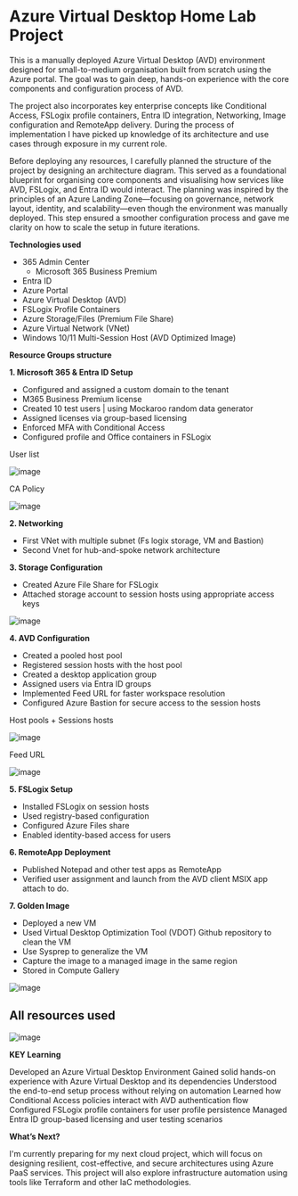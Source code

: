 # Azure Virtual Desktop Home Lab Project

This is a manually deployed Azure Virtual Desktop (AVD) environment designed for small-to-medium organisation built from scratch using the Azure portal. The goal was to gain deep, hands-on experience with the core components and configuration process of AVD. 

The project also incorporates key enterprise concepts like Conditional Access, FSLogix profile containers, Entra ID integration, Networking, Image configuration and RemoteApp delivery. During the process of implementation I have picked up knowledge of its architecture and use cases through exposure in my current role.


Before deploying any resources, I carefully planned the structure of the project by designing an architecture diagram. This served as a foundational blueprint for organising core components and visualising how services like AVD, FSLogix, and Entra ID would interact. The planning was inspired by the principles of an Azure Landing Zone—focusing on governance, network layout, identity, and scalability—even though the environment was manually deployed. This step ensured a smoother configuration process and gave me clarity on how to scale the setup in future iterations.


**Technologies used**
- 365 Admin Center
  -  Microsoft 365 Business Premium
- Entra ID
- Azure Portal
- Azure Virtual Desktop (AVD)
- FSLogix Profile Containers
- Azure Storage/Files (Premium File Share)
- Azure Virtual Network (VNet)
- Windows 10/11 Multi-Session Host (AVD Optimized Image)



**Resource Groups structure**


**1. Microsoft 365 & Entra ID Setup**
- Configured and assigned a custom domain to the tenant
- M365 Business Premium license
- Created 10 test users | using Mockaroo random data generator 
- Assigned licenses via group-based licensing
- Enforced MFA with Conditional Access
- Configured profile and Office containers in FSLogix

User list


![image](https://github.com/user-attachments/assets/192ce179-745d-4111-aa7c-ab89297f6721)

CA Policy


![image](https://github.com/user-attachments/assets/8574e1d9-34c8-4390-91ff-4cd253dbb7d0)


**2. Networking**
- First VNet with multiple subnet (Fs logix storage, VM and Bastion) 
- Second Vnet for hub-and-spoke network architecture

**3. Storage Configuration**
- Created Azure File Share for FSLogix
- Attached storage account to session hosts using appropriate access keys

![image](https://github.com/user-attachments/assets/238aa00e-5a59-4a45-9361-187ca8580f8f)


**4. AVD Configuration**
- Created a pooled host pool
- Registered session hosts with the host pool
- Created a desktop application group
- Assigned users via Entra ID groups
- Implemented Feed URL for faster workspace resolution
- Configured Azure Bastion for secure access to the session hosts

Host pools + Sessions hosts


![image](https://github.com/user-attachments/assets/df29f7b4-d466-4d52-b8f2-3eeb5ebc2643)


Feed URL


![image](https://github.com/user-attachments/assets/77abb9de-f890-400e-8630-fee0a69f411e)


**5. FSLogix Setup**
- Installed FSLogix on session hosts
- Used registry-based configuration
- Configured Azure Files share
- Enabled identity-based access for users

**6. RemoteApp Deployment**
- Published Notepad and other test apps as RemoteApp
- Verified user assignment and launch from the AVD client
MSIX app attach to do.

**7. Golden Image**
- Deployed a new VM
- Used Virtual Desktop Optimization Tool (VDOT) Github repository to clean the VM
- Use Sysprep to generalize the VM
- Capture the image to a managed image in the same region
- Stored in Compute Gallery

![image](https://github.com/user-attachments/assets/aa634a60-e389-4f61-9060-c59b6feba960)


## All resources used


![image](https://github.com/user-attachments/assets/a6e16f2f-ac5b-4cce-aa05-6c94cd0ff085)



**KEY Learning**

Developed an Azure Virtual Desktop Environment 
Gained solid hands-on experience with Azure Virtual Desktop and its dependencies
Understood the end-to-end setup process without relying on automation
Learned how Conditional Access policies interact with AVD authentication flow
Configured FSLogix profile containers for user profile persistence
Managed Entra ID group-based licensing and user testing scenarios


**What’s Next?**

I'm currently preparing for my next cloud project, which will focus on designing resilient, cost-effective, and secure architectures using Azure PaaS services. This project will also explore infrastructure automation using tools like Terraform and other IaC methodologies.


